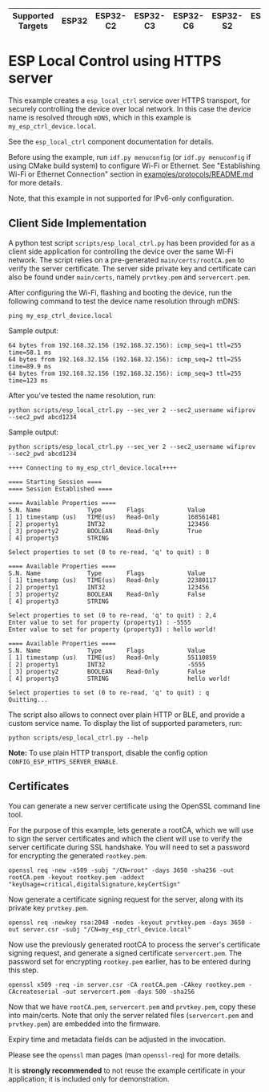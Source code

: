 | Supported Targets | ESP32 | ESP32-C2 | ESP32-C3 | ESP32-C6 | ESP32-S2 | ESP32-S3 |
| ----------------- | ----- | -------- | -------- | -------- | -------- | -------- |

# ESP Local Control using HTTPS server

This example creates a `esp_local_ctrl` service over HTTPS transport, for securely controlling the device over local network. In this case the device name is resolved through `mDNS`, which in this example is `my_esp_ctrl_device.local`.

See the `esp_local_ctrl` component documentation for details.

Before using the example, run `idf.py menuconfig` (or `idf.py menuconfig` if using CMake build system) to configure Wi-Fi or Ethernet. See "Establishing Wi-Fi or Ethernet Connection" section in [examples/protocols/README.md](../README.md) for more details.

Note, that this example in not supported for IPv6-only configuration.

## Client Side Implementation

A python test script `scripts/esp_local_ctrl.py` has been provided for as a client side application for controlling the device over the same Wi-Fi network. The script relies on a pre-generated `main/certs/rootCA.pem` to verify the server certificate. The server side private key and certificate can also be found under `main/certs`, namely `prvtkey.pem` and `servercert.pem`.

After configuring the Wi-Fi, flashing and booting the device, run the following command to test the device name
resolution through mDNS:

```
ping my_esp_ctrl_device.local
```

Sample output:

```
64 bytes from 192.168.32.156 (192.168.32.156): icmp_seq=1 ttl=255 time=58.1 ms
64 bytes from 192.168.32.156 (192.168.32.156): icmp_seq=2 ttl=255 time=89.9 ms
64 bytes from 192.168.32.156 (192.168.32.156): icmp_seq=3 ttl=255 time=123 ms
```

After you've tested the name resolution, run:

```
python scripts/esp_local_ctrl.py --sec_ver 2 --sec2_username wifiprov --sec2_pwd abcd1234
```
Sample output:

```
python scripts/esp_local_ctrl.py --sec_ver 2 --sec2_username wifiprov --sec2_pwd abcd1234

++++ Connecting to my_esp_ctrl_device.local++++

==== Starting Session ====
==== Session Established ====

==== Available Properties ====
S.N. Name             Type       Flags            Value
[ 1] timestamp (us)   TIME(us)   Read-Only        168561481
[ 2] property1        INT32                       123456
[ 3] property2        BOOLEAN    Read-Only        True
[ 4] property3        STRING

Select properties to set (0 to re-read, 'q' to quit) : 0

==== Available Properties ====
S.N. Name             Type       Flags            Value
[ 1] timestamp (us)   TIME(us)   Read-Only        22380117
[ 2] property1        INT32                       123456
[ 3] property2        BOOLEAN    Read-Only        False
[ 4] property3        STRING

Select properties to set (0 to re-read, 'q' to quit) : 2,4
Enter value to set for property (property1) : -5555
Enter value to set for property (property3) : hello world!

==== Available Properties ====
S.N. Name             Type       Flags            Value
[ 1] timestamp (us)   TIME(us)   Read-Only        55110859
[ 2] property1        INT32                       -5555
[ 3] property2        BOOLEAN    Read-Only        False
[ 4] property3        STRING                      hello world!

Select properties to set (0 to re-read, 'q' to quit) : q
Quitting...
```

The script also allows to connect over plain HTTP or BLE, and provide a custom service name. To display the list of supported parameters, run:

```
python scripts/esp_local_ctrl.py --help
```

**Note:** To use plain HTTP transport, disable the config option `CONFIG_ESP_HTTPS_SERVER_ENABLE`.

## Certificates

You can generate a new server certificate using the OpenSSL command line tool.

For the purpose of this example, lets generate a rootCA, which we will use to sign the server certificates and which the client will use to verify the server certificate during SSL handshake. You will need to set a password for encrypting the generated `rootkey.pem`.

```
openssl req -new -x509 -subj "/CN=root" -days 3650 -sha256 -out rootCA.pem -keyout rootkey.pem -addext "keyUsage=critical,digitalSignature,keyCertSign"
```

Now generate a certificate signing request for the server, along with its private key `prvtkey.pem`.

```
openssl req -newkey rsa:2048 -nodes -keyout prvtkey.pem -days 3650 -out server.csr -subj "/CN=my_esp_ctrl_device.local"
```

Now use the previously generated rootCA to process the server's certificate signing request, and generate a signed certificate `servercert.pem`. The password set for encrypting `rootkey.pem` earlier, has to be entered during this step.

```
openssl x509 -req -in server.csr -CA rootCA.pem -CAkey rootkey.pem -CAcreateserial -out servercert.pem -days 500 -sha256
```

Now that we have `rootCA.pem`, `servercert.pem` and `prvtkey.pem`, copy these into main/certs. Note that only the server related files (`servercert.pem` and `prvtkey.pem`) are embedded into the firmware.

Expiry time and metadata fields can be adjusted in the invocation.

Please see the `openssl` man pages (man `openssl-req`) for more details.

It is **strongly recommended** to not reuse the example certificate in your application;
it is included only for demonstration.
